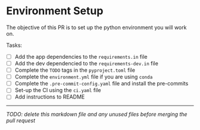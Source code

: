 # Environment Setup

The objective of this PR is to set up the python environment you will work on.

Tasks:

- [ ] Add the app dependencies to the `requirements.in` file
- [ ] Add the dev dependencied to the `requirements-dev.in` file
- [ ] Complete the `TODO` tags in the `pyproject.toml` file
- [ ] Complete the `environment.yml` file if you are using `conda`
- [ ] Complete the `.pre-commit-config.yaml` file and install the pre-commits
- [ ] Set-up the CI using the `ci.yaml` file
- [ ] Add instructions to README

___

*TODO: delete this markdown file and any unused files before merging the pull request*
